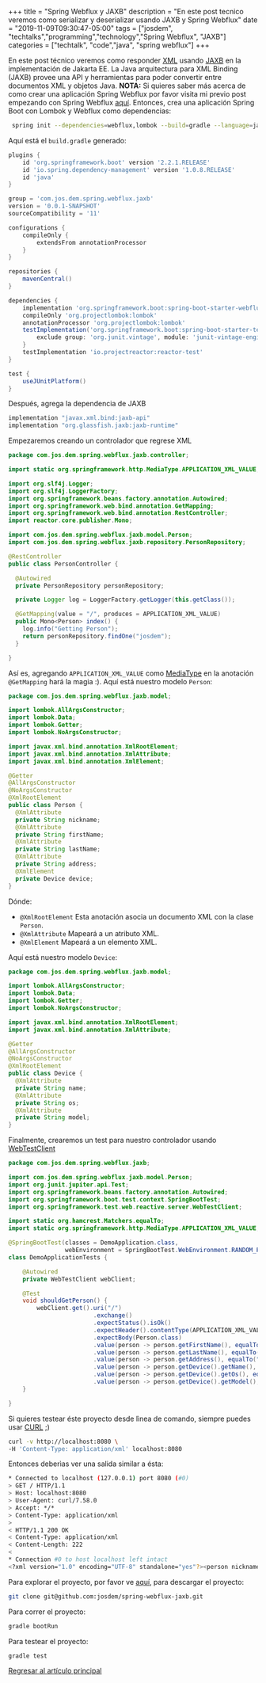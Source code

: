 +++
title =  "Spring Webflux y JAXB"
description = "En este post tecnico veremos como serializar y deserializar usando JAXB y Spring Webflux"
date = "2019-11-09T09:30:47-05:00"
tags = ["josdem", "techtalks","programming","technology","Spring Webflux", "JAXB"]
categories = ["techtalk", "code","java", "spring webflux"]
+++

En este post técnico veremos como responder [XML](https://en.wikipedia.org/wiki/XML) usando [JAXB](https://eclipse-ee4j.github.io/jaxb-ri/) en la implementación de Jakarta EE. La Java arquitectura para XML Binding (JAXB) provee una API y herramientas para poder convertir entre documentos XML y objetos Java. **NOTA:** Si quieres saber más acerca de como crear una aplicación Spring Webflux por favor visita mi previo post empezando con Spring Webflux [aquí](/techtalk/spring/spring_webflux_basics). Entonces, crea una aplicación Spring Boot con Lombok y Webflux como dependencias:

```bash
 spring init --dependencies=webflux,lombok --build=gradle --language=java spring-webflux-jaxb
```

Aquí está el `build.gradle` generado:

```groovy
plugins {
	id 'org.springframework.boot' version '2.2.1.RELEASE'
	id 'io.spring.dependency-management' version '1.0.8.RELEASE'
	id 'java'
}

group = 'com.jos.dem.spring.webflux.jaxb'
version = '0.0.1-SNAPSHOT'
sourceCompatibility = '11'

configurations {
	compileOnly {
		extendsFrom annotationProcessor
	}
}

repositories {
	mavenCentral()
}

dependencies {
	implementation 'org.springframework.boot:spring-boot-starter-webflux'
	compileOnly 'org.projectlombok:lombok'
	annotationProcessor 'org.projectlombok:lombok'
	testImplementation('org.springframework.boot:spring-boot-starter-test') {
		exclude group: 'org.junit.vintage', module: 'junit-vintage-engine'
	}
	testImplementation 'io.projectreactor:reactor-test'
}

test {
	useJUnitPlatform()
}
```

Después, agrega la dependencia de JAXB

```groovy
implementation "javax.xml.bind:jaxb-api"
implementation "org.glassfish.jaxb:jaxb-runtime"
```

Empezaremos creando un controlador que regrese XML

```java
package com.jos.dem.spring.webflux.jaxb.controller;

import static org.springframework.http.MediaType.APPLICATION_XML_VALUE;

import org.slf4j.Logger;
import org.slf4j.LoggerFactory;
import org.springframework.beans.factory.annotation.Autowired;
import org.springframework.web.bind.annotation.GetMapping;
import org.springframework.web.bind.annotation.RestController;
import reactor.core.publisher.Mono;

import com.jos.dem.spring.webflux.jaxb.model.Person;
import com.jos.dem.spring.webflux.jaxb.repository.PersonRepository;

@RestController
public class PersonController {

  @Autowired
  private PersonRepository personRepository;

  private Logger log = LoggerFactory.getLogger(this.getClass());

  @GetMapping(value = "/", produces = APPLICATION_XML_VALUE)
  public Mono<Person> index() {
    log.info("Getting Person");
    return personRepository.findOne("josdem");
  }

}
```

Así es, agregando `APPLICATION_XML_VALUE` como [MediaType](https://docs.spring.io/spring/docs/current/javadoc-api/org/springframework/http/MediaType.html) en la anotación `@GetMapping` hará la magia :). Aquí está nuestro modelo `Person`:

```java
package com.jos.dem.spring.webflux.jaxb.model;

import lombok.AllArgsConstructor;
import lombok.Data;
import lombok.Getter;
import lombok.NoArgsConstructor;

import javax.xml.bind.annotation.XmlRootElement;
import javax.xml.bind.annotation.XmlAttribute;
import javax.xml.bind.annotation.XmlElement;

@Getter
@AllArgsConstructor
@NoArgsConstructor
@XmlRootElement
public class Person {
  @XmlAttribute
  private String nickname;
  @XmlAttribute
  private String firstName;
  @XmlAttribute
  private String lastName;
  @XmlAttribute
  private String address;
  @XmlElement
  private Device device;
}
```

Dónde:

* `@XmlRootElement` Esta anotación asocia un documento XML con la clase `Person`.
* `@XmlAttribute` Mapeará a un atributo XML.
* `@XmlElement` Mapeará a un elemento XML.

Aquí está nuestro modelo `Device`:

```java
package com.jos.dem.spring.webflux.jaxb.model;

import lombok.AllArgsConstructor;
import lombok.Data;
import lombok.Getter;
import lombok.NoArgsConstructor;

import javax.xml.bind.annotation.XmlRootElement;
import javax.xml.bind.annotation.XmlAttribute;

@Getter
@AllArgsConstructor
@NoArgsConstructor
@XmlRootElement
public class Device {
  @XmlAttribute
  private String name;
  @XmlAttribute
  private String os;
  @XmlAttribute
  private String model;
}
```
Finalmente, crearemos un test para nuestro controlador usando [WebTestClient](https://docs.spring.io/spring-framework/docs/current/javadoc-api/org/springframework/test/web/reactive/server/WebTestClient.html)

```java
package com.jos.dem.spring.webflux.jaxb;

import com.jos.dem.spring.webflux.jaxb.model.Person;
import org.junit.jupiter.api.Test;
import org.springframework.beans.factory.annotation.Autowired;
import org.springframework.boot.test.context.SpringBootTest;
import org.springframework.test.web.reactive.server.WebTestClient;

import static org.hamcrest.Matchers.equalTo;
import static org.springframework.http.MediaType.APPLICATION_XML_VALUE;

@SpringBootTest(classes = DemoApplication.class,
				webEnvironment = SpringBootTest.WebEnvironment.RANDOM_PORT)
class DemoApplicationTests {

	@Autowired
	private WebTestClient webClient;

	@Test
	void shouldGetPerson() {
		webClient.get().uri("/")
						.exchange()
						.expectStatus().isOk()
						.expectHeader().contentType(APPLICATION_XML_VALUE)
						.expectBody(Person.class)
						.value(person -> person.getFirstName(), equalTo("Jose"))
						.value(person -> person.getLastName(), equalTo("Morales"))
						.value(person -> person.getAddress(), equalTo("30 Frank Lloyd, Ann Arbor MI 48105"))
						.value(person -> person.getDevice().getName(), equalTo("Pixel 3"))
						.value(person -> person.getDevice().getOs(), equalTo("Android"))
						.value(person -> person.getDevice().getModel(), equalTo("9 Pie"));
	}

}
```

Si quieres testear éste proyecto desde lìnea de comando, siempre puedes usar [CURL](https://curl.haxx.se/docs/manpage.html) ;)

```bash
curl -v http://localhost:8080 \
-H 'Content-Type: application/xml' localhost:8080
```

Entonces deberìas ver una salida similar a ésta:

```bash
* Connected to localhost (127.0.0.1) port 8080 (#0)
> GET / HTTP/1.1
> Host: localhost:8080
> User-Agent: curl/7.58.0
> Accept: */*
> Content-Type: application/xml
>
< HTTP/1.1 200 OK
< Content-Type: application/xml
< Content-Length: 222
<
* Connection #0 to host localhost left intact
<?xml version="1.0" encoding="UTF-8" standalone="yes"?><person nickname="josdem" firstName="Jose" lastName="Morales" address="30 Frank Lloyd, Ann Arbor MI 48105"><device name="Pixel 3" os="Android" model="9 Pie"/></person>
```

Para explorar el proyecto, por favor ve [aquí](https://github.com/josdem/spring-webflux-jaxb), para descargar el proyecto:

```bash
git clone git@github.com:josdem/spring-webflux-jaxb.git
```

Para correr el proyecto:

```bash
gradle bootRun
```

Para testear el proyecto:

```bash
gradle test
```

[Regresar al artículo principal](/techtalk/spring#Spring_Boot_Reactive_ES)
